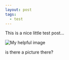 ```yaml
---
layout: post
tags:
  - test
---
```


This is a nice little test post...

![My helpful image]({{site.url}}/jekyll_site/assets/images/screenshot.jpg)

is there a picture there?
